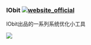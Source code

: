 ### IObit [![website_official](https://gitbook07.oss-cn-hangzhou.aliyuncs.com/website_official.svg)](https://www.iobit.com)

IObit出品的一系列系统优化小工具

![](../../.gitbook/assets/z-system-customization-iobit-series.jpg)







